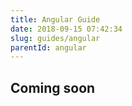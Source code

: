 ```yaml
---
title: Angular Guide
date: 2018-09-15 07:42:34
slug: guides/angular
parentId: angular
---
```

## Coming soon
